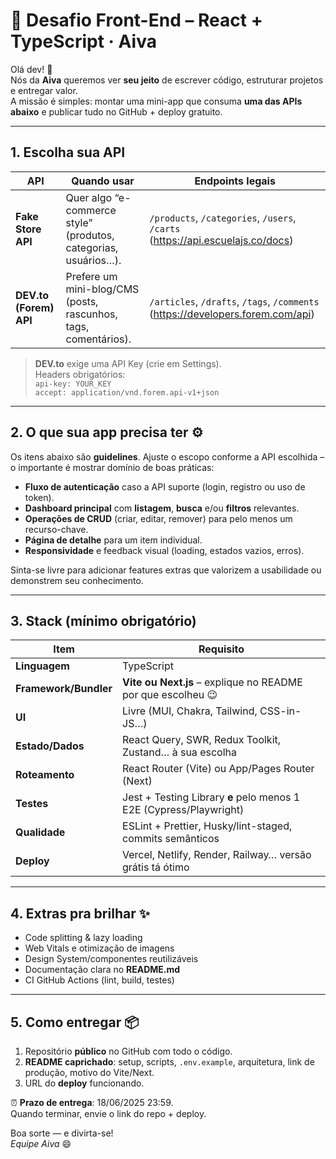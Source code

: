 # 🚀 Desafio Front-End – React + TypeScript · **Aiva**

Olá dev! 👋  
Nós da **Aiva** queremos ver **seu jeito** de escrever código, estruturar projetos e entregar valor.  
A missão é simples: montar uma mini-app que consuma **uma das APIs abaixo** e publicar tudo no GitHub + deploy gratuito.

---

## 1. Escolha sua API

| API | Quando usar | Endpoints legais |
|-----|-------------|------------------|
| **Fake Store API** | Quer algo “e-commerce style” (produtos, categorias, usuários…). | `/products`, `/categories`, `/users`, `/carts` (https://api.escuelajs.co/docs) |
| **DEV.to (Forem) API** | Prefere um mini-blog/CMS (posts, rascunhos, tags, comentários). | `/articles`, `/drafts`, `/tags`, `/comments` (https://developers.forem.com/api) |

> **DEV.to** exige uma API Key (crie em Settings).  
> Headers obrigatórios:  
> `api-key: YOUR_KEY`  
> `accept: application/vnd.forem.api-v1+json`

---

## 2. O que sua app precisa ter ⚙️

Os itens abaixo são **guidelines**. Ajuste o escopo conforme a API escolhida – o importante é mostrar domínio de boas práticas:

- **Fluxo de autenticação** caso a API suporte (login, registro ou uso de token).  
- **Dashboard principal** com **listagem**, **busca** e/ou **filtros** relevantes.  
- **Operações de CRUD** (criar, editar, remover) para pelo menos um recurso-chave.  
- **Página de detalhe** para um item individual.  
- **Responsividade** e feedback visual (loading, estados vazios, erros).  

Sinta-se livre para adicionar features extras que valorizem a usabilidade ou demonstrem seu conhecimento.

---

## 3. Stack (mínimo obrigatório)

| Item | Requisito |
|------|-----------|
| **Linguagem** | TypeScript |
| **Framework/Bundler** | **Vite** **ou** **Next.js** – explique no README por que escolheu 😉 |
| **UI** | Livre (MUI, Chakra, Tailwind, CSS-in-JS…) |
| **Estado/Dados** | React Query, SWR, Redux Toolkit, Zustand… à sua escolha |
| **Roteamento** | React Router (Vite) ou App/Pages Router (Next) |
| **Testes** | Jest + Testing Library **e** pelo menos 1 E2E (Cypress/Playwright) |
| **Qualidade** | ESLint + Prettier, Husky/lint-staged, commits semânticos |
| **Deploy** | Vercel, Netlify, Render, Railway… versão grátis tá ótimo |

---

## 4. Extras pra brilhar ✨

- Code splitting & lazy loading  
- Web Vitals e otimização de imagens  
- Design System/componentes reutilizáveis
- Documentação clara no **README.md**
- CI GitHub Actions (lint, build, testes)
---

## 5. Como entregar 📦

1. Repositório **público** no GitHub com todo o código.  
2. **README caprichado**: setup, scripts, `.env.example`, arquitetura, link de produção, motivo do Vite/Next.  
3. URL do **deploy** funcionando.

⏰ **Prazo de entrega**: 18/06/2025 23:59.  
Quando terminar, envie o link do repo + deploy.

Boa sorte — e divirta-se!  
*Equipe Aiva* 😄
